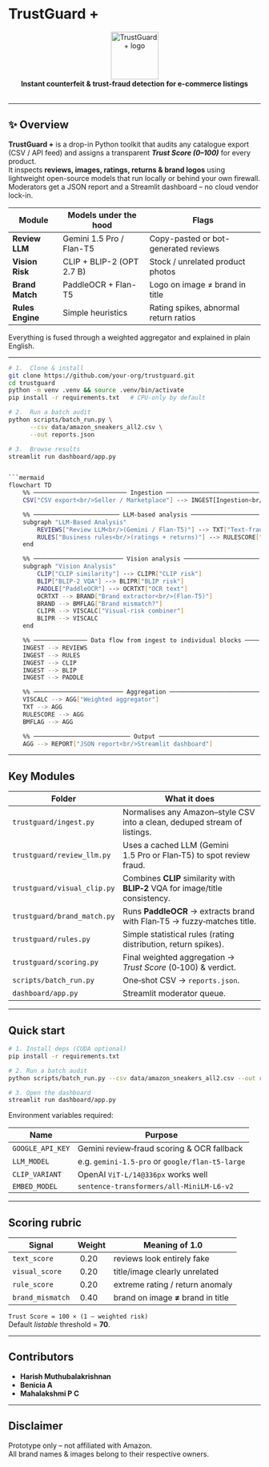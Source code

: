 # TrustGuard +

<div align="center">
  <img alt="TrustGuard+ logo" src="https://github.com/Mharish0341/trustguard/assets/logo.png" height="95"/>
  <br/>
  <b>Instant counterfeit & trust-fraud detection for e-commerce listings</b>
  <br/><br/>
</div>

---

## ✨ Overview
**TrustGuard +** is a drop-in Python toolkit that audits any catalogue export (CSV / API feed) and assigns a transparent **_Trust Score (0–100)_** for every product.  
It inspects **reviews, images, ratings, returns & brand logos** using lightweight open-source models that run locally or behind your own firewall. Moderators get a JSON report and a Streamlit dashboard – no cloud vendor lock-in.

| Module | Models under the hood | Flags                         |
|--------|----------------------|-------------------------------|
| **Review LLM**       | Gemini 1.5 Pro / Flan-T5    | Copy-pasted or bot-generated reviews |
| **Vision Risk**      | CLIP + BLIP-2 (OPT 2.7 B)  | Stock / unrelated product photos     |
| **Brand Match**      | PaddleOCR + Flan-T5        | Logo on image ≠ brand in title        |
| **Rules Engine**     | Simple heuristics          | Rating spikes, abnormal return ratios |

Everything is fused through a weighted aggregator and explained in plain English.

---

```bash
# 1.  Clone & install
git clone https://github.com/your-org/trustguard.git
cd trustguard
python -m venv .venv && source .venv/bin/activate
pip install -r requirements.txt   # CPU-only by default

# 2.  Run a batch audit
python scripts/batch_run.py \
      --csv data/amazon_sneakers_all2.csv \
      --out reports.json

# 3.  Browse results
streamlit run dashboard/app.py


```mermaid
flowchart TD
    %% ────────────────────────── Ingestion ──────────────────────────
    CSV["CSV export<br/>Seller / Marketplace"] --> INGEST[Ingestion<br/>+ normalisation]

    %% ──────────────────────── LLM-based analysis ───────────────────
    subgraph "LLM-Based Analysis"
        REVIEWS["Review LLM<br/>(Gemini / Flan-T5)"] --> TXT["Text-fraud score"]
        RULES["Business rules<br/>(ratings + returns)"] --> RULESCORE["Anomaly score"]
    end

    %% ───────────────────────── Vision analysis ─────────────────────
    subgraph "Vision Analysis"
        CLIP["CLIP similarity"] --> CLIPR["CLIP risk"]
        BLIP["BLIP-2 VQA"] --> BLIPR["BLIP risk"]
        PADDLE["PaddleOCR"] --> OCRTXT["OCR text"]
        OCRTXT --> BRAND["Brand extractor<br/>(Flan-T5)"]
        BRAND --> BMFLAG["Brand mismatch?"]
        CLIPR --> VISCALC["Visual-risk combiner"]
        BLIPR --> VISCALC
    end

    %% ─────────────── Data flow from ingest to individual blocks ────
    INGEST --> REVIEWS
    INGEST --> RULES
    INGEST --> CLIP
    INGEST --> BLIP
    INGEST --> PADDLE

    %% ───────────────────────── Aggregation ─────────────────────────
    VISCALC --> AGG["Weighted aggregator"]
    TXT --> AGG
    RULESCORE --> AGG
    BMFLAG --> AGG

    %% ─────────────────────────── Output ────────────────────────────
    AGG --> REPORT["JSON report<br/>Streamlit dashboard"]

```

</div>

---

## Key Modules

| Folder | What it does |
|--------|--------------|
| `trustguard/ingest.py` | Normalises any Amazon–style CSV into a clean, deduped stream of listings. |
| `trustguard/review_llm.py` | Uses a cached LLM (Gemini 1.5 Pro or Flan‑T5) to spot review fraud. |
| `trustguard/visual_clip.py` | Combines **CLIP** similarity with **BLIP‑2** VQA for image/title consistency. |
| `trustguard/brand_match.py` | Runs **PaddleOCR** → extracts brand with Flan‑T5 → fuzzy‑matches title. |
| `trustguard/rules.py` | Simple statistical rules (rating distribution, return spikes). |
| `trustguard/scoring.py` | Final weighted aggregation → _Trust Score_ (0‑100) & verdict. |
| `scripts/batch_run.py` | One‑shot CSV → `reports.json`. |
| `dashboard/app.py` | Streamlit moderator queue. |

---

## Quick start

```bash
# 1. Install deps (CUDA optional)
pip install -r requirements.txt

# 2. Run a batch audit
python scripts/batch_run.py --csv data/amazon_sneakers_all2.csv --out reports.json

# 3. Open the dashboard
streamlit run dashboard/app.py
```

Environment variables required:

| Name | Purpose |
|------|---------|
| `GOOGLE_API_KEY` | Gemini review‑fraud scoring & OCR fallback |
| `LLM_MODEL` | e.g. `gemini-1.5-pro` or `google/flan-t5-large` |
| `CLIP_VARIANT` | OpenAI `ViT‑L/14@336px` works well |
| `EMBED_MODEL` | `sentence-transformers/all-MiniLM-L6-v2` |

---

## Scoring rubric

| Signal | Weight | Meaning of **1.0** |
|--------|--------|--------------------|
| `text_score` | 0.20 | reviews look entirely fake |
| `visual_score` | 0.20 | title/image clearly unrelated |
| `rule_score` | 0.20 | extreme rating / return anomaly |
| `brand_mismatch` | 0.40 | brand on image **≠** brand in title |

`Trust Score = 100 × (1 – weighted risk)`  
Default _listable_ threshold = **70**.

---

## Contributors

* **Harish Muthubalakrishnan**  
* **Benicia A**  
* **Mahalakshmi P C**

---

## Disclaimer

Prototype only – not affiliated with Amazon.  
All brand names & images belong to their respective owners.
